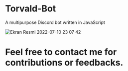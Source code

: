 # Torvald-Bot
A multipurpose Discord bot written in JavaScript

![Ekran Resmi 2022-07-10 23 07 42](https://user-images.githubusercontent.com/90466553/178160469-739d7084-882b-454a-b70a-a79b48dd937f.png)


# Feel free to contact me for contributions or feedbacks.
